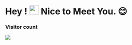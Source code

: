# Hey ! <img src="https://media.giphy.com/media/hvRJCLFzcasrR4ia7z/giphy.gif" width="30px"> Nice to Meet You. :blush:
### Visitor count
<img src="https://profile-counter.glitch.me/Chiro2002/count.svg" />

<!--
## 🔔 𝙼𝚢 𝙶𝚒𝚝𝙷𝚞𝚋 𝙼𝚎𝚝𝚛𝚒𝚌𝚜
![Metrics](https://metrics.lecoq.io/Chiro2002?template=classic&base.header=0&gists=1&lines=1&config.timezone=America%2FToronto)
-->


<!--
<p align="center" >  
  <a href="https://github.com/Chiro2002/github-readme-stats"> 
<img  src="https://github-readme-stats.vercel.app/api?username=Chiro2002&&show_icons=true&theme=radical"/>
  </a>
</p>
-->


<!--
**Chiro2002/Chiro2002** is a ✨ _special_ ✨ repository because its `README.md` (this file) appears on your GitHub profile.

Here are some ideas to get you started:

- 🔭 I’m currently working on ...
- 🌱 I’m currently learning ...
- 👯 I’m looking to collaborate on ...
- 🤔 I’m looking for help with ...
- 💬 Ask me about ...
- 📫 How to reach me: ...
- 😄 Pronouns: ...
- ⚡ Fun fact: ...
-->
